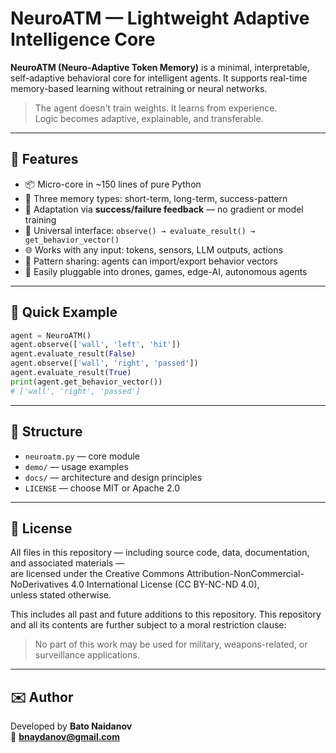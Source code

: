 
# NeuroATM — Lightweight Adaptive Intelligence Core

**NeuroATM (Neuro-Adaptive Token Memory)** is a minimal, interpretable, self-adaptive behavioral core for intelligent agents. It supports real-time memory-based learning without retraining or neural networks.

> The agent doesn't train weights. It learns from experience.  
> Logic becomes adaptive, explainable, and transferable.

---

## 🚀 Features

- 📦 Micro-core in ~150 lines of pure Python
- 🧠 Three memory types: short-term, long-term, success-pattern
- 🔁 Adaptation via **success/failure feedback** — no gradient or model training
- 🤖 Universal interface: `observe() → evaluate_result() → get_behavior_vector()`
- 🌐 Works with any input: tokens, sensors, LLM outputs, actions
- 🔄 Pattern sharing: agents can import/export behavior vectors
- 🧩 Easily pluggable into drones, games, edge-AI, autonomous agents

---

## 🔧 Quick Example

```python
agent = NeuroATM()
agent.observe(['wall', 'left', 'hit'])
agent.evaluate_result(False)
agent.observe(['wall', 'right', 'passed'])
agent.evaluate_result(True)
print(agent.get_behavior_vector())
# ['wall', 'right', 'passed']
```

---

## 📂 Structure

- `neuroatm.py` — core module
- `demo/` — usage examples
- `docs/` — architecture and design principles
- `LICENSE` — choose MIT or Apache 2.0

---

## 📄 License

All files in this repository — including source code, data, documentation, and associated materials —  
are licensed under the Creative Commons Attribution-NonCommercial-NoDerivatives 4.0 International License (CC BY-NC-ND 4.0),  
unless stated otherwise.

This includes all past and future additions to this repository.
This repository and all its contents are further subject to a moral restriction clause:

> No part of this work may be used for military, weapons-related, or surveillance applications.


---

## ✉️ Author

Developed by **Bato Naidanov**  
📧 **bnaydanov@gmail.com**
